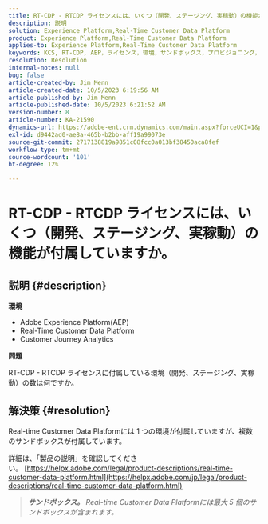 ```yaml
---
title: RT-CDP - RTCDP ライセンスには、いくつ（開発、ステージング、実稼動）の機能が付属していますか。
description: 説明
solution: Experience Platform,Real-Time Customer Data Platform
product: Experience Platform,Real-Time Customer Data Platform
applies-to: Experience Platform,Real-Time Customer Data Platform
keywords: KCS, RT-CDP, AEP，ライセンス，環境，サンドボックス，プロビジョニング，Customer Journey Analytics，開発，ステージング，実稼動， Adobe Experience Platform
resolution: Resolution
internal-notes: null
bug: false
article-created-by: Jim Menn
article-created-date: 10/5/2023 6:19:56 AM
article-published-by: Jim Menn
article-published-date: 10/5/2023 6:21:52 AM
version-number: 8
article-number: KA-21590
dynamics-url: https://adobe-ent.crm.dynamics.com/main.aspx?forceUCI=1&pagetype=entityrecord&etn=knowledgearticle&id=10716b2f-4763-ee11-be6e-6045bd006268
exl-id: d9442ad0-ae8a-465b-b2bb-aff19a99073e
source-git-commit: 2717138819a9851c08fcc0a013bf38450aca8fef
workflow-type: tm+mt
source-wordcount: '101'
ht-degree: 12%

---
```


# RT-CDP - RTCDP ライセンスには、いくつ（開発、ステージング、実稼動）の機能が付属していますか。

## 説明 {#description}


<b>環境</b>

- Adobe Experience Platform(AEP)
- Real-Time Customer Data Platform
- Customer Journey Analytics




<b>問題</b>

RT-CDP - RTCDP ライセンスに付属している環境（開発、ステージング、実稼動）の数は何ですか。


## 解決策 {#resolution}


Real-time Customer Data Platformには 1 つの環境が付属していますが、複数のサンドボックスが付属しています。

詳細は、「製品の説明」を確認してください。 [https://helpx.adobe.com/legal/product-descriptions/real-time-customer-data-platform.html](https://helpx.adobe.com/jp/legal/product-descriptions/real-time-customer-data-platform.html)


> <b>*サンドボックス。</b> Real-time Customer Data Platformには最大 5 個のサンドボックスが含まれます。*
